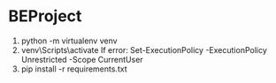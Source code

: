 # BEProject

1. python -m virtualenv venv
2. venv\Scripts\activate If error: Set-ExecutionPolicy -ExecutionPolicy Unrestricted -Scope CurrentUser
3. pip install -r requirements.txt
